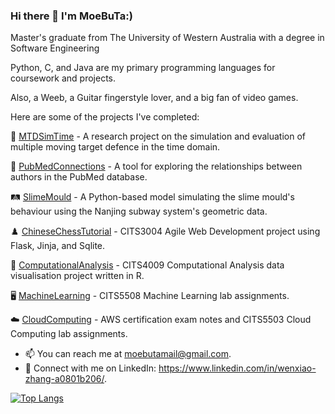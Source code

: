 ### Hi there 👋 I'm MoeBuTa:) 


Master's graduate from The University of Western Australia with a degree in Software Engineering

Python, C, and Java are my primary programming languages for coursework and projects.

Also, a Weeb, a Guitar fingerstyle lover, and a big fan of video games.

Here are some of the projects I've completed:

🔐 [MTDSimTime](https://github.com/MoeBuTa/MTDSimTime) - A research project on the simulation and evaluation of multiple moving target defence in the time domain.

🏥 [PubMedConnections](https://github.com/PubMedConnections/PubMedConnections) - A tool for exploring the relationships between authors in the PubMed database. 

🛤️ [SlimeMould](https://github.com/MoeBuTa/SlimeMould) - A Python-based model simulating the slime mould's behaviour using the Nanjing subway system's geometric data.

♟️ [ChineseChessTutorial](https://github.com/MoeBuTa/ChineseChessTutorial) - CITS3004 Agile Web Development project using Flask, Jinja, and Sqlite.

🔢 [ComputationalAnalysis](https://github.com/MoeBuTa/ComputationalAnalysis) - CITS4009 Computational Analysis data visualisation project written in R.

🖥️ [MachineLearning](https://github.com/MoeBuTa/MachineLearning) - CITS5508 Machine Learning lab assignments.

☁️ [CloudComputing](https://github.com/MoeBuTa/CloudComputing) - AWS certification exam notes and CITS5503 Cloud Computing lab assignments.


- 📫 You can reach me at moebutamail@gmail.com.
- 🔗  Connect with me on LinkedIn: https://www.linkedin.com/in/wenxiao-zhang-a0801b206/.

[![Top Langs](https://github-readme-stats.vercel.app/api/top-langs/?username=MoeBuTa&layout=donut&theme=tokyonight)](https://github.com/MoeBuTa/github-readme-stats)
<!-- [![MoeBuTa's GitHub stats](https://github-readme-stats.vercel.app/api?username=MoeBuTa&theme=tokyonight)](https://github.com/MoeBuTa/github-readme-stats&show_icons=true) -->

